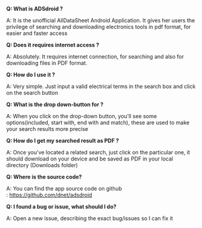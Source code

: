 **Q: What is ADSdroid ?**

A: It is the unofficial AllDataSheet Android Application. It gives her users the privilege of searching and downloading electronics tools in pdf format, for easier and faster access 

**Q: Does it requires internet access ?**

A: Absolutely. It requires internet connection, for searching and also for downloading files in PDF format.

**Q: How do I use it ?**

A: Very simple. Just input a valid electrical terms in the search box and click on the search button 

**Q: What is the drop down-button for ?**

A: When you click on the drop-down button, you'll see some options(included, start with, end with and match), these are used to make your search results more precise 

**Q: How do I get my searched result as PDF ?**

A: Once you've located a related search, just click on the particular one, it should download on your device and be saved as PDF in your local directory (Downloads folder) 


**Q: Where is the source code?**

A: You can find the app source code on github : https://github.com/dnet/adsdroid


**Q: I found a bug or issue, what should I do?**

A: Open a new issue, describing the exact bug/issues so I can fix it

